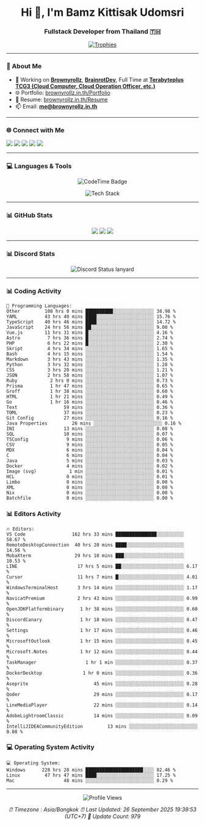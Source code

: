 <h1 align="center">Hi 👋, I'm Bamz Kittisak Udomsri</h1>
<h3 align="center">Fullstack Developer from Thailand 🇹🇭</h3>

<p align="center">
  <a href="https://github.com/ryo-ma/github-profile-trophy">
    <img src="https://github-profile-trophy.vercel.app/?username=brownyroll" alt="Trophies" />
  </a>
</p>

---

### 🔧 About Me

- 🔭 Working on [**Brownyrollz**](https://github.com/Brownyrollz), [**BrainrotDev**](https://github.com/brainrotdev), Full Time at [**Terabyteplus TCG3 (Cloud Computer, Cloud Operation Officer, etc.)**](https://tcloud.in.th)
- 🌐 Portfolio: [brownyrollz.in.th/Portfolio](https://Brownyrollz.in.th/Portfolio)
- 📄 Resume: [brownyrollz.in.th/Resume](https://Brownyrollz.in.th/Resume)
- 📫 Email: **me@brownyrollz.in.th**
---

### 🌐 Connect with Me

<p align="left">
  <a href="https://codepen.io/brownyroll" target="_blank"><img src="https://img.shields.io/badge/CodePen-000?style=for-the-badge&logo=codepen&logoColor=white" /></a>
  <a href="https://fb.com/brownyroll.bbamz" target="_blank"><img src="https://img.shields.io/badge/Facebook-1877F2?style=for-the-badge&logo=facebook&logoColor=white" /></a>
  <a href="https://instagram.com/brownyroll.darkalich" target="_blank"><img src="https://img.shields.io/badge/Instagram-E4405F?style=for-the-badge&logo=instagram&logoColor=white" /></a>
  <a href="https://www.youtube.com/c/brownyrollz" target="_blank"><img src="https://img.shields.io/badge/YouTube-FF0000?style=for-the-badge&logo=youtube&logoColor=white" /></a>
  <a href="https://discord.gg/yyJRFxTXGU" target="_blank"><img src="https://img.shields.io/badge/Discord-5865F2?style=for-the-badge&logo=discord&logoColor=white" /></a>
</p>

---

### 💻 Languages & Tools

<p align="center">
  <img href="https://codetime.dev" alt="CodeTime Badge" src="https://shields.jannchie.com/endpoint?style=flat&color=222&url=https%3A%2F%2Fapi.codetime.dev%2Fv3%2Fusers%2Fshield%3Fuid%3D34055">
  <br/>
  <!--START_SECTION:tech-->
<p align="center">
  <img src="https://skillicons.dev/icons?i=html,css,js,ts,react,nextjs,nodejs,vue,php,laravel,dotnet,django,tailwind,bootstrap,express,arduino,mysql,sqlite,mongodb,nginx,docker,git,linux,figma,postman,astro,bash,bun,cloudflare,discord,discordjs" alt="Tech Stack" />
</p>
<!--END_SECTION:tech-->
</p>

---

### 📊 GitHub Stats

<p align="center">
  <img src="https://github-readme-stats.vercel.app/api?username=brownyroll&show_icons=true" />
  <img src="https://github-readme-stats.vercel.app/api/top-langs/?username=brownyroll&layout=compact" />
  <img src="https://github-readme-streak-stats.herokuapp.com/?user=brownyroll" />
</p>

---

### 📊 Discord Stats

<p align="center">
     <img alt='Discord Status lanyard' src='https://lanyard.cnrad.dev/api/280676963885121536' />
</p>

---

<p align="center">


### 📊 Coding Activity

<!--START_SECTION:waka-->
```text
💬 Programming Languages:
Other         108 hrs 0 mins ██████████░░░░░░░░░░░░░░░ 38.98 %
YAML          43 hrs 40 mins ████░░░░░░░░░░░░░░░░░░░░░ 15.76 %
TypeScript    40 hrs 46 mins ████░░░░░░░░░░░░░░░░░░░░░ 14.72 %
JavaScript    24 hrs 56 mins ██░░░░░░░░░░░░░░░░░░░░░░░ 9.00 %
Vue.js        11 hrs 31 mins █░░░░░░░░░░░░░░░░░░░░░░░░ 4.16 %
Astro          7 hrs 36 mins █░░░░░░░░░░░░░░░░░░░░░░░░ 2.74 %
PHP            6 hrs 22 mins █░░░░░░░░░░░░░░░░░░░░░░░░ 2.30 %
Skript         4 hrs 34 mins ░░░░░░░░░░░░░░░░░░░░░░░░░ 1.65 %
Bash           4 hrs 15 mins ░░░░░░░░░░░░░░░░░░░░░░░░░ 1.54 %
Markdown       3 hrs 43 mins ░░░░░░░░░░░░░░░░░░░░░░░░░ 1.35 %
Python         3 hrs 32 mins ░░░░░░░░░░░░░░░░░░░░░░░░░ 1.28 %
CSS            3 hrs 20 mins ░░░░░░░░░░░░░░░░░░░░░░░░░ 1.21 %
JSON           2 hrs 58 mins ░░░░░░░░░░░░░░░░░░░░░░░░░ 1.07 %
Ruby            2 hrs 0 mins ░░░░░░░░░░░░░░░░░░░░░░░░░ 0.73 %
Prisma          1 hr 47 mins ░░░░░░░░░░░░░░░░░░░░░░░░░ 0.65 %
Groff           1 hr 38 mins ░░░░░░░░░░░░░░░░░░░░░░░░░ 0.60 %
HTML            1 hr 21 mins ░░░░░░░░░░░░░░░░░░░░░░░░░ 0.49 %
Go              1 hr 16 mins ░░░░░░░░░░░░░░░░░░░░░░░░░ 0.46 %
Text                 59 mins ░░░░░░░░░░░░░░░░░░░░░░░░░ 0.36 %
TOML                 37 mins ░░░░░░░░░░░░░░░░░░░░░░░░░ 0.23 %
Git Config           27 mins ░░░░░░░░░░░░░░░░░░░░░░░░░ 0.16 %
Java Properties         26 mins ░░░░░░░░░░░░░░░░░░░░░░░░░ 0.16 %
INI                  13 mins ░░░░░░░░░░░░░░░░░░░░░░░░░ 0.08 %
SQL                  10 mins ░░░░░░░░░░░░░░░░░░░░░░░░░ 0.07 %
TSConfig              9 mins ░░░░░░░░░░░░░░░░░░░░░░░░░ 0.06 %
CSV                   9 mins ░░░░░░░░░░░░░░░░░░░░░░░░░ 0.05 %
MDX                   6 mins ░░░░░░░░░░░░░░░░░░░░░░░░░ 0.04 %
C                     6 mins ░░░░░░░░░░░░░░░░░░░░░░░░░ 0.04 %
Java                  5 mins ░░░░░░░░░░░░░░░░░░░░░░░░░ 0.03 %
Docker                4 mins ░░░░░░░░░░░░░░░░░░░░░░░░░ 0.02 %
Image (svg)            1 min ░░░░░░░░░░░░░░░░░░░░░░░░░ 0.01 %
HCL                   0 mins ░░░░░░░░░░░░░░░░░░░░░░░░░ 0.01 %
Limbo                 0 mins ░░░░░░░░░░░░░░░░░░░░░░░░░ 0.00 %
XML                   0 mins ░░░░░░░░░░░░░░░░░░░░░░░░░ 0.00 %
Nix                   0 mins ░░░░░░░░░░░░░░░░░░░░░░░░░ 0.00 %
Batchfile             0 mins ░░░░░░░░░░░░░░░░░░░░░░░░░ 0.00 %

```
<!--END_SECTION:waka-->

### 📊 Editors Activity

<!--START_SECTION:editors-->
```text
🔥 Editors:
VS Code                 162 hrs 33 mins ███████████████░░░░░░░░░░ 58.67 %
RemoteDesktopConnection  40 hrs 20 mins ████░░░░░░░░░░░░░░░░░░░░░ 14.56 %
MobaXterm                29 hrs 10 mins ███░░░░░░░░░░░░░░░░░░░░░░ 10.53 %
LINE                      17 hrs 5 mins ██░░░░░░░░░░░░░░░░░░░░░░░ 6.17 %
Cursor                    11 hrs 7 mins █░░░░░░░░░░░░░░░░░░░░░░░░ 4.01 %
WindowsTerminalHost       3 hrs 14 mins ░░░░░░░░░░░░░░░░░░░░░░░░░ 1.17 %
NavicatPremium            2 hrs 43 mins ░░░░░░░░░░░░░░░░░░░░░░░░░ 0.99 %
OpenJDKPlatformbinary      1 hr 38 mins ░░░░░░░░░░░░░░░░░░░░░░░░░ 0.60 %
DiscordCanary              1 hr 18 mins ░░░░░░░░░░░░░░░░░░░░░░░░░ 0.47 %
Settings                   1 hr 17 mins ░░░░░░░░░░░░░░░░░░░░░░░░░ 0.46 %
MicrosoftOutlook           1 hr 15 mins ░░░░░░░░░░░░░░░░░░░░░░░░░ 0.45 %
Microsoft.Notes            1 hr 12 mins ░░░░░░░░░░░░░░░░░░░░░░░░░ 0.44 %
TaskManager                  1 hr 1 min ░░░░░░░░░░░░░░░░░░░░░░░░░ 0.37 %
DockerDesktop               1 hr 0 mins ░░░░░░░░░░░░░░░░░░░░░░░░░ 0.36 %
Aseprite                        45 mins ░░░░░░░░░░░░░░░░░░░░░░░░░ 0.28 %
Qoder                           29 mins ░░░░░░░░░░░░░░░░░░░░░░░░░ 0.17 %
LineMediaPlayer                 22 mins ░░░░░░░░░░░░░░░░░░░░░░░░░ 0.14 %
AdobeLightroomClassic           14 mins ░░░░░░░░░░░░░░░░░░░░░░░░░ 0.09 %
IntelliJIDEACommunityEdition         13 mins ░░░░░░░░░░░░░░░░░░░░░░░░░ 0.08 %

```
<!--END_SECTION:editors-->

### 💻 Operating System Activity

<!--START_SECTION:os-->
```text
💻 Operating System:
Windows      228 hrs 28 mins █████████████████████░░░░ 82.46 %
Linux         47 hrs 47 mins ████░░░░░░░░░░░░░░░░░░░░░ 17.25 %
Mac                  48 mins ░░░░░░░░░░░░░░░░░░░░░░░░░ 0.29 %
```
<!--END_SECTION:os-->
</p>

---

<p align="center">
  <img src="https://komarev.com/ghpvc/?username=brownyroll&label=Profile%20views&color=0e75b6&style=flat" alt="Profile Views" />
</p>

<!-- Metadata -->
<p align="center"> 
    <i>
        ⏰ Timezone : Asia/Bangkok
        ⏰ Last Updated: <!--LAST_UPDATED-->26 September 2025 19:39:53 (UTC+7)<!--END_LAST_UPDATED-->
        🔄️ Update Count: <!--UPDATE_COUNT-->979<!--END_UPDATE_COUNT-->
    </i>
</p>
